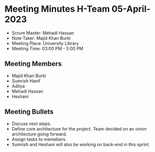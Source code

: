# Meeting Minutes H-Team 05-April-2023

- Scrum Master: Mehadi Hassan
- Note Taker: Majid Khan Burki
- Meeting Place: University Library
- Meeting Time: 03:00 PM - 5:00 PM

## Meeting Members

- Majid Khan Burki
- Sumrish Hanif
- Aditya
- Mehadi Hassan
- Heshani 

## Meeting Bullets

- Discuss next steps.
- Define core architecture for the project. Team decided on an onion architecture going forward.
- Assign tasks to memebers.
- Sumrish and Heshani will also be working on back-end in this sprint.